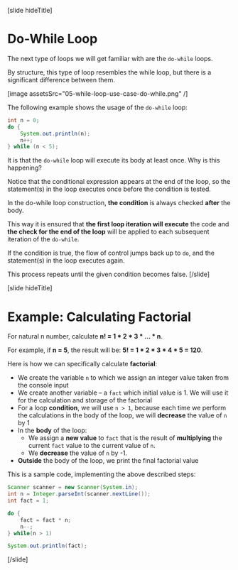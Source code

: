 [slide hideTitle]
# Do-While Loop
The next type of loops we will get familiar with are the `do-while` loops. 

By structure, this type of loop resembles the while loop, but there is a significant difference between them.

[image assetsSrc="05-while-loop-use-case-do-while.png" /]

The following example shows the usage of the `do-while` loop:
```java live
int n = 0;
do {
    System.out.println(n);
    n++;
} while (n < 5);
```
It is that the `do-while` loop will execute its body at least once. Why is this happening? 

Notice that the conditional expression appears at the end of the loop, so the statement(s) in the loop executes once before the condition is tested.

In the do-while loop construction, **the condition** is always checked **after** the body. 

This way it is ensured that **the first loop iteration will execute** the code and **the check for the end of the loop** will be applied to each subsequent iteration of the `do-while`.

If the condition is true, the flow of control jumps back up to `do`, and the statement(s) in the loop executes again. 

This process repeats until the given condition becomes false.
[/slide]

[slide hideTitle]
# Example: Calculating Factorial
For natural n number, calculate **n! = 1 * 2 * 3 * … * n**. 

For example, if **n = 5**, the result will be: **5! = 1 * 2 * 3 * 4 * 5 = 120**.

Here is how we can specifically calculate **factorial**:
- We create the variable `n` to which we assign an integer value taken from the console input
- We create another variable – a `fact` which initial value is 1. We will use it for the calculation and storage of the factorial
- For a loop **condition**, we will use `n > 1`, because each time we perform the calculations in the body of the loop, we will **decrease** the value of `n` by 1
- In the **body** of the loop:
    - We assign a **new value** to `fact` that is the result of **multiplying** the current `fact` value to the current value of `n`.
    - We **decrease** the value of `n` by -1.
- **Outside** the body of the loop, we print the final factorial value

This is a sample code, implementing the above described steps:
```java live
Scanner scanner = new Scanner(System.in);
int n = Integer.parseInt(scanner.nextLine());
int fact = 1;

do {
    fact = fact * n;
    n--;
} while(n > 1)

System.out.println(fact);
```
[/slide]